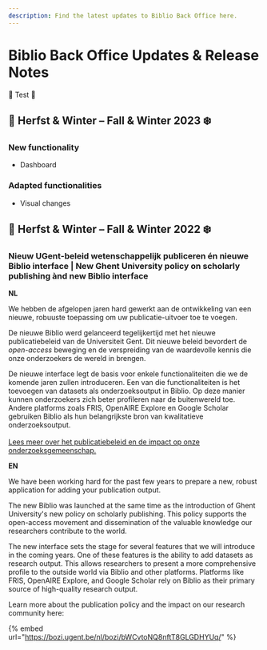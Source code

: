 ```yaml
---
description: Find the latest updates to Biblio Back Office here.
---
```


# Biblio Back Office Updates & Release Notes

🚧 Test 🚧



## 🍁 Herfst & Winter – Fall & Winter 2023 ❄️

### New functionality

* Dashboard

### Adapted functionalities

* Visual changes





## 🍁 Herfst & Winter – Fall & Winter 2022 ❄️

### Nieuw UGent-beleid wetenschappelijk publiceren én nieuwe Biblio interface | New Ghent University policy on scholarly publishing ànd new Biblio interface

**NL**

We hebben de afgelopen jaren hard gewerkt aan de ontwikkeling van een nieuwe, robuuste toepassing om uw publicatie-uitvoer toe te voegen.

De nieuwe Biblio werd gelanceerd tegelijkertijd met het nieuwe publicatiebeleid van de Universiteit Gent. Dit nieuwe beleid bevordert de _open-access_ beweging en de verspreiding van de waardevolle kennis die onze onderzoekers de wereld in brengen.

De nieuwe interface legt de basis voor enkele functionaliteiten die we de komende jaren zullen introduceren. Een van die functionaliteiten is het toevoegen van datasets als onderzoeksoutput in Biblio. Op deze manier kunnen onderzoekers zich beter profileren naar de buitenwereld toe. Andere platforms zoals FRIS, OpenAIRE Explore en Google Scholar gebruiken Biblio als hun belangrijkste bron van kwalitatieve onderzoeksoutput.\
\
[Lees meer over het publicatiebeleid en de impact op onze onderzoeksgemeenschap.](https://bozi.ugent.be/nl/bozi/bWCvtoNQ8nftT8GLGDHYUq/)

**EN**

We have been working hard for the past few years to prepare a new, robust application for adding your publication output.

The new Biblio was launched at the same time as the introduction of Ghent University's new policy on scholarly publishing. This policy supports the open-access movement and dissemination of the valuable knowledge our researchers contribute to the world.

The new interface sets the stage for several features that we will introduce in the coming years. One of these features is the ability to add datasets as research output. This allows researchers to present a more comprehensive profile to the outside world via Biblio and other platforms. Platforms like FRIS, OpenAIRE Explore, and Google Scholar rely on Biblio as their primary source of high-quality research output.

Learn more about the publication policy and the impact on our research community here:

{% embed url="https://bozi.ugent.be/nl/bozi/bWCvtoNQ8nftT8GLGDHYUq/" %}

